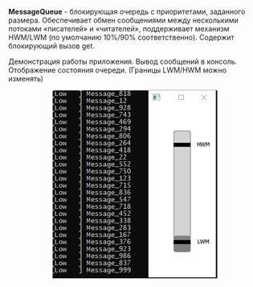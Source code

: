<b>MessageQueue</b> - блокирующая очередь с приоритетами, заданного размера. Обеспечивает обмен сообщениями между несколькими потоками «писателей» и «читателей», поддерживает механизм HWM/LWM (по умолчанию 10%/90% соответственно). Содержит блокирующий вызов get.

Демонстрация работы приложения. Вывод сообщений в консоль. Отображение состояния очереди. (Границы LWM/HWM можно изменять)
<p align="center">
  <img src="MessageQueue.png">
</p>

